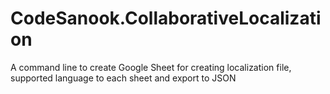 # CodeSanook.CollaborativeLocalization
A command line to create Google Sheet for creating localization file, supported language to each sheet and export to JSON
